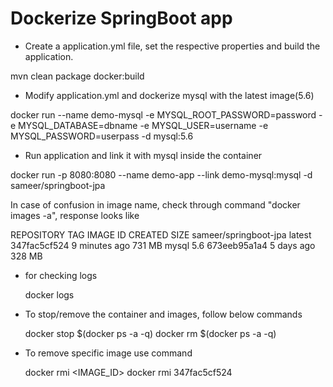 # Dockerize SpringBoot app

- Create a application.yml file, set the respective properties and build the application.

mvn clean package docker:build

- Modify application.yml and dockerize mysql with the latest image(5.6)

docker run --name demo-mysql -e MYSQL_ROOT_PASSWORD=password -e 
MYSQL_DATABASE=dbname -e 
MYSQL_USER=username -e 
MYSQL_PASSWORD=userpass
-d mysql:5.6

- Run application and link it with mysql inside the container 

docker run -p 8080:8080 --name 
demo-app --link demo-mysql:mysql 
-d sameer/springboot-jpa

In case of confusion in image name, check through command "docker images -a", response looks like

REPOSITORY              TAG                 IMAGE ID            CREATED             SIZE
sameer/springboot-jpa   latest              347fac5cf524        9 minutes ago       731 MB
mysql                   5.6                 673eeb95a1a4        5 days ago          328 MB

- for checking logs

   docker logs <app-name>
   
- To stop/remove the container and images, follow below commands
  
   docker stop $(docker ps -a -q)
   docker rm $(docker ps -a -q)

- To remove specific image use command 

  docker rmi <IMAGE_ID>
  docker rmi 347fac5cf524




